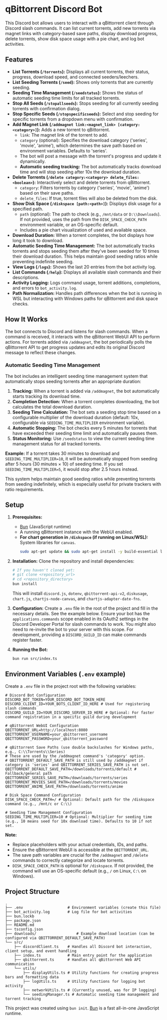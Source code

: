 # qBittorrent Discord Bot

This Discord bot allows users to interact with a qBittorrent client through Discord slash commands. It can list current torrents, add new torrents via magnet links with category-based save paths, display download progress, delete torrents, show disk space usage with a pie chart, and log bot activities.

## Features

*   **List Torrents (`/torrents`):** Displays all current torrents, their status, progress, download speed, and connected seeders/leechers.
*   **List Seeding Torrents (`/seed`):** Shows only torrents that are currently seeding.
*   **Seeding Time Management (`/seedstatus`):** Shows the status of automatic seeding time limits for all tracked torrents.
*   **Stop All Seeds (`/stopallseeds`):** Stops seeding for all currently seeding torrents with confirmation dialog.
*   **Stop Specific Seeds (`/stopspecificseeds`):** Select and stop seeding for specific torrents from a dropdown menu with confirmation.
*   **Add Magnet Link (`/addmagnet link:<magnet_link> [category:<category>]`):** Adds a new torrent to qBittorrent.
    *   `link`: The magnet link of the torrent to add.
    *   `category` (optional): Specifies the download category ('series', 'movie', 'anime'), which determines the save path based on environment variables. Defaults to 'series'.
    *   The bot will post a message with the torrent's progress and update it dynamically.
    *   **Automatic seeding tracking:** The bot automatically tracks download time and will stop seeding after 10x the download duration.
*   **Delete Torrents (`/delete category:<category> delete_files:<boolean>`):** Interactively select and delete torrents from qBittorrent.
    *   `category`: Filters torrents by category ('series', 'movie', 'anime') based on their save paths.
    *   `delete_files`: If true, torrent files will also be deleted from the disk.
*   **Show Disk Space (`/diskspace [path:<path>]`):** Displays disk usage for a specified path.
    *   `path` (optional): The path to check (e.g., `/mnt/data` or `D:\\Downloads`). If not provided, uses the path from the `DISK_SPACE_CHECK_PATH` environment variable, or an OS-specific default.
    *   Includes a pie chart visualization of used and available space.
*   **Download Duration:** When a torrent completes, the bot displays how long it took to download.
*   **Automatic Seeding Time Management:** The bot automatically tracks torrents and stops seeding them after they've been seeded for 10 times their download duration. This helps maintain good seeding ratios while preventing indefinite seeding.
*   **View Logs (`/logs`):** Shows the last 20 entries from the bot activity log.
*   **List Commands (`/help`):** Displays all available slash commands and their descriptions.
*   **Activity Logging:** Logs command usage, torrent additions, completions, and errors to `bot_activity.log`.
*   **Path Normalization:** Handles path differences when the bot is running in WSL but interacting with Windows paths for qBittorrent and disk space checks.

## How It Works

The bot connects to Discord and listens for slash commands. When a command is received, it interacts with the qBittorrent WebUI API to perform actions. For torrents added via `/addmagnet`, the bot periodically polls the qBittorrent API to get progress updates and edits its original Discord message to reflect these changes.

### Automatic Seeding Time Management

The bot includes an intelligent seeding time management system that automatically stops seeding torrents after an appropriate duration:

1. **Tracking:** When a torrent is added via `/addmagnet`, the bot automatically starts tracking its download time.
2. **Completion Detection:** When a torrent completes downloading, the bot calculates the total download duration.
3. **Seeding Time Calculation:** The bot sets a seeding stop time based on a configurable multiplier of the download duration (default: 10x, configurable via `SEEDING_TIME_MULTIPLIER` environment variable).
4. **Automatic Stopping:** The bot checks every 5 minutes for torrents that have exceeded their seeding time limit and automatically pauses them.
5. **Status Monitoring:** Use `/seedstatus` to view the current seeding time management status for all tracked torrents.

**Example:** If a torrent takes 30 minutes to download and `SEEDING_TIME_MULTIPLIER=10`, it will be automatically stopped from seeding after 5 hours (30 minutes × 10) of seeding time. If you set `SEEDING_TIME_MULTIPLIER=5`, it would stop after 2.5 hours instead.

This system helps maintain good seeding ratios while preventing torrents from seeding indefinitely, which is especially useful for private trackers with ratio requirements.

## Setup

1.  **Prerequisites:**
    *   [Bun](https://bun.sh/) (JavaScript runtime)
    *   A running qBittorrent instance with the WebUI enabled.
    *   **For chart generation in `/diskspace` (if running on Linux/WSL):** System libraries for `canvas`.
        ```bash
        sudo apt-get update && sudo apt-get install -y build-essential libcairo2-dev libpango1.0-dev libjpeg-dev libgif-dev librsvg2-dev
        ```

2.  **Installation:**
    Clone the repository and install dependencies:
    ```bash
    # If you haven't cloned yet:
    # git clone <repository_url>
    # cd <repository_directory>
    bun install
    ```
    This will install `discord.js`, `dotenv`, `qbittorrent-api-v2`, `diskusage`, `chart.js`, `chartjs-node-canvas`, and `chartjs-adapter-date-fns`.

3.  **Configuration:**
    Create a `.env` file in the root of the project and fill in the necessary details. See the example below.
    Ensure your bot has the `applications.commands` scope enabled in its OAuth2 settings in the Discord Developer Portal for slash commands to work. You might also need to re-invite the bot to your server with this scope. For development, providing a `DISCORD_GUILD_ID` can make commands register faster.

4.  **Running the Bot:**
    ```bash
    bun run src/index.ts
    ```

## Environment Variables (`.env` example)

Create a `.env` file in the project root with the following variables:

```env
# Discord Bot Configuration
DISCORD_BOT_TOKEN=YOUR_DISCORD_BOT_TOKEN_HERE
DISCORD_CLIENT_ID=YOUR_BOTS_CLIENT_ID_HERE # Used for registering slash commands
DISCORD_GUILD_ID=YOUR_DISCORD_SERVER_ID_HERE # Optional: For faster command registration in a specific guild during development

# qBittorrent WebUI Configuration
QBITTORRENT_URL=http://localhost:8080
QBITTORRENT_USERNAME=your_qbittorrent_username
QBITTORRENT_PASSWORD=your_qbittorrent_password

# qBittorrent Save Paths (use double backslashes for Windows paths, e.g., C:\\Torrents\\Series)
# These are used by the /addmagnet command's 'category' option.
# QBITTORRENT_DEFAULT_SAVE_PATH is still used by /addmagnet if category is 'series' and QBITTORRENT_SERIES_SAVE_PATH is not set.
QBITTORRENT_DEFAULT_SAVE_PATH=/downloads/torrents/default # Fallback/general path
QBITTORRENT_SERIES_SAVE_PATH=/downloads/torrents/series
QBITTORRENT_MOVIES_SAVE_PATH=/downloads/torrents/movies
QBITTORRENT_ANIME_SAVE_PATH=/downloads/torrents/anime

# Disk Space Command Configuration
DISK_SPACE_CHECK_PATH=/ # Optional: Default path for the /diskspace command (e.g., /mnt/c or C:\\)

# Seeding Time Management Configuration
SEEDING_TIME_MULTIPLIER=10 # Optional: Multiplier for seeding time (e.g., 10 means seed for 10x download time). Defaults to 10 if not set.
```

**Note:**
*   Replace placeholders with your actual credentials, IDs, and paths.
*   Ensure the qBittorrent WebUI is accessible at the `QBITTORRENT_URL`.
*   The save path variables are crucial for the `/addmagnet` and `/delete` commands to correctly categorize and locate torrents.
*   `DISK_SPACE_CHECK_PATH` is optional for `/diskspace`. If not provided, the command will use an OS-specific default (e.g., `/` on Linux, `C:\` on Windows).

## Project Structure

```
.
├── .env                    # Environment variables (create this file)
├── bot_activity.log        # Log file for bot activities
├── bun.lockb
├── package.json
├── README.md
├── tsconfig.json
├── downloads/                  # Example download location (can be configured via QBITTORRENT_DEFAULT_SAVE_PATH)
└── src/
    ├── discordClient.ts    # Handles all Discord bot interaction, client setup, and event handling
    ├── index.ts            # Main entry point for the application
    ├── qbittorrent.ts      # Handles all qBittorrent Web API communication
    └── utils/
        ├── displayUtils.ts # Utility functions for creating progress bars and formatting data
        ├── logUtils.ts     # Utility functions for logging bot activity
        ├── networkUtils.ts # (Currently unused, was for IP logging)
        └── seedingManager.ts # Automatic seeding time management and torrent tracking
```

This project was created using `bun init`. [Bun](https://bun.sh) is a fast all-in-one JavaScript runtime.
